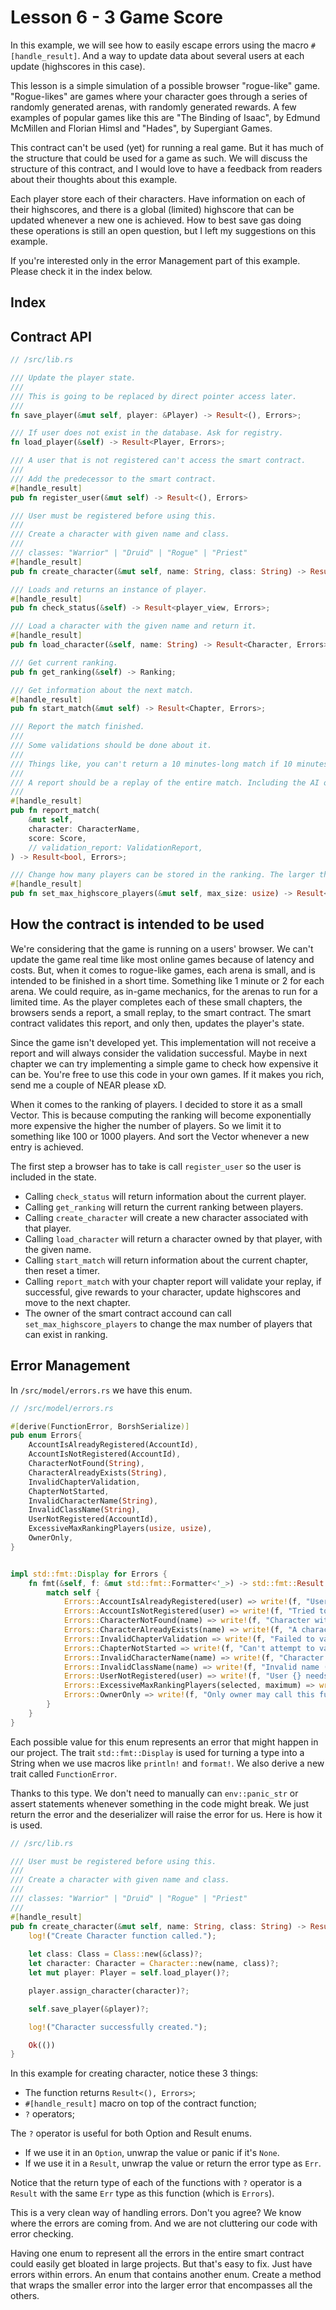# Lesson 6 - 3 Game Score

In this example, we will see how to easily escape errors using the macro ```#[handle_result]```. 
And a way to update data about several users at each update (highscores in this case).

This lesson is a simple simulation of a possible browser "rogue-like" game. "Rogue-likes" are 
games where your character goes through a series of randomly generated arenas, with randomly 
generated rewards. A few examples of popular games like this are "The Binding of Isaac", by 
Edmund McMillen and Florian Himsl and "Hades", by Supergiant Games.

This contract can't be used (yet) for running a real game. But it has much of the structure 
that could be used for a game as such. We will discuss the structure of this contract, and 
I would love to have a feedback from readers about their thoughts about this example.

Each player store each of their characters. Have information on each of their highscores, 
and there is a global (limited) highscore that can be updated whenever a new one is achieved. 
How to best save gas doing these operations is still an open question, but I left my 
suggestions on this example.

If you're interested only in the error Management part of this example. Please check it 
in the index below.

## Index

## Contract API

```rust
// /src/lib.rs

/// Update the player state.
/// 
/// This is going to be replaced by direct pointer access later.
/// 
fn save_player(&mut self, player: &Player) -> Result<(), Errors>;

/// If user does not exist in the database. Ask for registry.
fn load_player(&self) -> Result<Player, Errors>;

/// A user that is not registered can't access the smart contract.
/// 
/// Add the predecessor to the smart contract.
#[handle_result]
pub fn register_user(&mut self) -> Result<(), Errors>

/// User must be registered before using this.
/// 
/// Create a character with given name and class.
/// 
/// classes: "Warrior" | "Druid" | "Rogue" | "Priest"
#[handle_result]
pub fn create_character(&mut self, name: String, class: String) -> Result<(), Errors>;

/// Loads and returns an instance of player.
#[handle_result]
pub fn check_status(&self) -> Result<player_view, Errors>;

/// Load a character with the given name and return it.
#[handle_result]
pub fn load_character(&self, name: String) -> Result<Character, Errors>;

/// Get current ranking.
pub fn get_ranking(&self) -> Ranking;

/// Get information about the next match.
#[handle_result]
pub fn start_match(&mut self) -> Result<Chapter, Errors>;

/// Report the match finished.
/// 
/// Some validations should be done about it.
/// 
/// Things like, you can't return a 10 minutes-long match if 10 minutes haven't gone through.
/// 
/// A report should be a replay of the entire match. Including the AI of non-player-characters.
/// 
#[handle_result]
pub fn report_match(
    &mut self, 
    character: CharacterName, 
    score: Score, 
    // validation_report: ValidationReport,
) -> Result<bool, Errors>;

/// Change how many players can be stored in the ranking. The larger the list, the more expensive sorting is.
#[handle_result]
pub fn set_max_highscore_players(&mut self, max_size: usize) -> Result<(), Errors>;
```

## How the contract is intended to be used

We're considering that the game is running on a users' browser. We can't update the game real time 
like most online games because of latency and costs. But, when it comes to rogue-like games, each 
arena is small, and is intended to be finished in a short time. Something like 1 minute or 2 for 
each arena. We could require, as in-game mechanics, for the arenas to run for a limited time. As 
the player completes each of these small chapters, the browsers sends a report, a small replay, to
the smart contract. The smart contract validates this report, and only then, updates the player's 
state.

Since the game isn't developed yet. This implementation will not receive a report and will always 
consider the validation successful. Maybe in next chapter we can try implementing a simple game to 
check how expensive it can be. You're free to use this code in your own games. If it makes you rich, 
send me a couple of NEAR please xD.

When it comes to the ranking of players. I decided to store it as a small Vector. This is because 
computing the ranking will become exponentially more expensive the higher the number of players. So 
we limit it to something like 100 or 1000 players. And sort the Vector whenever a new entry is achieved.

The first step a browser has to take is call ```register_user``` so the user is included in the 
state. 
 - Calling ```check_status``` will return information about the current player.
 - Calling ```get_ranking``` will return the current ranking between players.
 - Calling ```create_character``` will create a new character associated with that player.
 - Calling ```load_character``` will return a character owned by that player, with the given name.
 - Calling ```start_match``` will return information about the current chapter, then reset a timer.
 - Calling ```report_match``` with your chapter report will validate your replay, if successful, 
give rewards to your character, update highscores and move to the next chapter.
 - The owner of the smart contract accound can call ```set_max_highscore_players``` to change 
the max number of players that can exist in ranking.

## Error Management

In ```/src/model/errors.rs``` we have this enum.

```rust
// /src/model/errors.rs

#[derive(FunctionError, BorshSerialize)]
pub enum Errors{
    AccountIsAlreadyRegistered(AccountId),
    AccountIsNotRegistered(AccountId),
    CharacterNotFound(String),
    CharacterAlreadyExists(String),
    InvalidChapterValidation,
    ChapterNotStarted,
    InvalidCharacterName(String),
    InvalidClassName(String),
    UserNotRegistered(AccountId),
    ExcessiveMaxRankingPlayers(usize, usize),
    OwnerOnly,
}


impl std::fmt::Display for Errors {
    fn fmt(&self, f: &mut std::fmt::Formatter<'_>) -> std::fmt::Result {
        match self {
            Errors::AccountIsAlreadyRegistered(user) => write!(f, "Username {} is already registered in the database.", user),
            Errors::AccountIsNotRegistered(user) => write!(f, "Tried to update {}, but account is not registered. This a server error, not a user error. Please report it.", user),
            Errors::CharacterNotFound(name) => write!(f, "Character with name {} not found in current account.", name),
            Errors::CharacterAlreadyExists(name) => write!(f, "A character with name {} already exists in this account.", name),
            Errors::InvalidChapterValidation => write!(f, "Failed to validate chapter report"),
            Errors::ChapterNotStarted => write!(f, "Can't attempt to validate chapter without first starting the match."),
            Errors::InvalidCharacterName(name) => write!(f, "Character name starts with an invalid character ({}).", name),
            Errors::InvalidClassName(name) => write!(f, "Invalid name ({}) for character class.", name),
            Errors::UserNotRegistered(user) => write!(f, "User {} needs to create an account before using this service.", user),
            Errors::ExcessiveMaxRankingPlayers(selected, maximum) => write!(f, "Computing ranking is expensive. Can't be higher than {}. Attempted {}.", maximum, selected),
            Errors::OwnerOnly => write!(f, "Only owner may call this function."),
        }
    }
}
```

Each possible value for this enum represents an error that might happen in our project. 
The trait ```std::fmt::Display``` is used for turning a type into a String when we use macros 
like ```println!``` and ```format!```. We also derive a new trait called ```FunctionError```.

Thanks to this type. We don't need to manually can ```env::panic_str``` or assert statements 
whenever something in the code might break. We just return the error and the deserializer will 
raise the error for us. Here is how it is used.

```rust
// /src/lib.rs

/// User must be registered before using this.
/// 
/// Create a character with given name and class.
/// 
/// classes: "Warrior" | "Druid" | "Rogue" | "Priest"
/// 
#[handle_result]
pub fn create_character(&mut self, name: String, class: String) -> Result<(), Errors> {
    log!("Create Character function called.");
    
    let class: Class = Class::new(&class)?;
    let character: Character = Character::new(name, class)?;
    let mut player: Player = self.load_player()?;

    player.assign_character(character)?;

    self.save_player(&player)?;

    log!("Character successfully created.");

    Ok(())
}
```

In this example for creating character, notice these 3 things:
 - The function returns ```Result<(), Errors>```;
 - ```#[handle_result]``` macro on top of the contract function;
 - ```?``` operators;

The ```?``` operator is useful for both Option and Result enums.
 - If we use it in an ```Option```, unwrap the value or panic if 
it's ```None```.
 - If we use it in a ```Result```, unwrap the value or return the 
error type as ```Err```.

Notice that the return type of each of the functions with ```?``` 
operator is a ```Result``` with the same ```Err``` type as this 
function (which is ```Errors```).

This is a very clean way of handling errors. Don't you agree? We 
know where the errors are coming from. And we are not cluttering 
our code with error checking.

Having one enum to represent all the errors in the entire smart 
contract could easily get bloated in large projects. But that's 
easy to fix. Just have errors within errors. An enum that contains 
another enum. Create a method that wraps the smaller error into the 
larger error that encompasses all the others.
